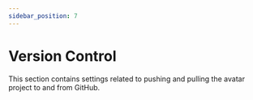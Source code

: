```yaml
---
sidebar_position: 7
---
```


# Version Control

This section contains settings related to pushing and pulling the avatar project to and from GitHub.
